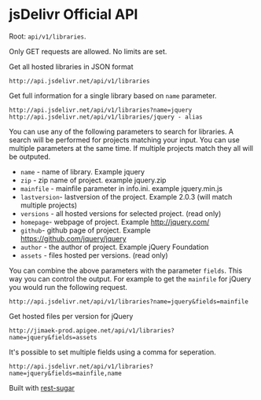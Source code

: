# jsDelivr Official API


Root: `api/v1/libraries`. 

Only GET requests are allowed. No limits are set.


Get all hosted libraries in JSON format

```
http://api.jsdelivr.net/api/v1/libraries
```


Get full information for a single library based on `name` parameter.

```
http://api.jsdelivr.net/api/v1/libraries?name=jquery
http://api.jsdelivr.net/api/v1/libraries/jquery - alias
```

You can use any of the following parameters to search for libraries. A search will be performed for projects matching your input. You can use multiple parameters at the same time. If multiple projects match they all will be outputed.

* `name` - name of library. Example jquery
* `zip` - zip name of project. example jquery.zip
* `mainfile` - mainfile parameter in info.ini. example jquery.min.js
* `lastversion`- lastversion of the project. Example 2.0.3 (will match multiple projects)
* `versions` -  all hosted versions for selected project. (read only)
* `homepage`- webpage of project. Example http://jquery.com/
* `github`- github page of project. Example https://github.com/jquery/jquery
* `author` - the author of project. Example jQuery Foundation
* `assets` - files hosted per versions. (read only)


You can combine the above parameters with the parameter `fields`. This way you can control the output. For example to get the `mainfile` for jQuery you would run the following request.

```
http://api.jsdelivr.net/api/v1/libraries?name=jquery&fields=mainfile
```

Get hosted files per version for jQuery
```
http://jimaek-prod.apigee.net/api/v1/libraries?name=jquery&fields=assets
```

It's possible to set multiple fields using a comma for seperation.

```
http://api.jsdelivr.net/api/v1/libraries?name=jquery&fields=mainfile,name
```



Built with [rest-sugar](https://github.com/bebraw/rest-sugar)

